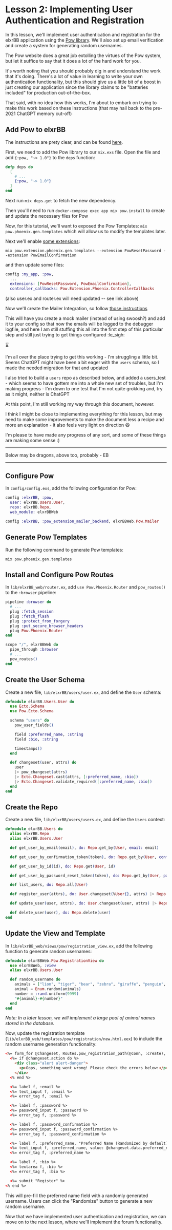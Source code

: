 # Lesson 2: Implementing User Authentication and Registration

In this lesson, we'll implement user authentication and registration for the elxrBB application using the [Pow library](https://powauth.com/). We'll also set up email verification and create a system for generating random usernames.

The Pow website does a great job extolling the virtues of the Pow system, but let it suffice to say that it does a lot of the hard work for you. 

It's worth noting that you should probably dig in and understand the work that it's doing. There's a lot of value in learning to write your own authentication functionality, but this should give us a little bit of a boost in just creating our application since the library claims to be "batteries included" for production out-of-the-box. 

That said, with no idea how this works, I'm about to embark on trying to make this work based on these instructions (that may hail back to the pre-2021 ChatGPT memory cut-off)

## Add Pow to elxrBB

The instructions are prety clear, and can be found [here](https://hexdocs.pm/pow/README.html#installation). 

First, we need to add the Pow library to our `mix.exs` file. Open the file and add `{:pow, "~> 1.0"}` to the `deps` function:

```elixir
defp deps do
  [
    # ...
    {:pow, "~> 1.0"}
  ]
end
```

Next run `mix deps.get` to fetch the new dependency.

Then you'll need to run `docker-compose exec app mix pow.install` to create and update the necessary files for Pow

Now, for this tutorial, we'll want to exposed the Pow Templates: `mix pow.phoenix.gen.templates` which will allow us to modify the templates later. 

Next we'll enable [some extensions](https://hexdocs.pm/pow/README.html#add-extensions-support): 

`mix pow.extension.phoenix.gen.templates --extension PowResetPassword --extension PowEmailConfirmation`

and then update some files:

``` config/config.exs
config :my_app, :pow,
  ...
  extensions: [PowResetPassword, PowEmailConfirmation],
  controller_callbacks: Pow.Extension.Phoenix.ControllerCallbacks
```

(also user.ex and router.ex will need updated -- see link above)

Now we'll create the Mailer Integration, so follow [those instructions](https://hexdocs.pm/pow/README.html#mailer-support)

This will have you create a mock mailer (instead of using swoosh?) and add it to your config so that now the emails will be logged to the debugger logfile, and here I am still stuffing this all into the first step of this particular step and still just trying to get things configured :le_sigh:

⌛

I'm all over the place trying to get this working - I'm struggling a little bit. Seems ChatGPT might have been a bit eager with the `users` schema, so I made the needed migration for that and updated

I also tried to build a `users` repo as described below, and added a users_test - which seems to have gottem me into a whole new set of troubles, but I'm making progress - I'm down to one test that I'm not quite grokking and, try as it might, neither is ChatGPT

At this point, I'm still working my way through this document, however. 

I think I might be close to implementing everything for this lesson, but may need to make some improvements to make the document less a recipe and more an explanation - it also feels very light on direction :laughing:

I'm please to have made any progress of any sort, and some of these things are making some sense :)

---

Below may be dragons, above too, probably - EB

---

## Configure Pow

In `config/config.exs`, add the following configuration for Pow:

```elixir
config :elxrBB, :pow,
  user: elxrBB.Users.User,
  repo: elxrBB.Repo,
  web_module: elxrBBWeb

config :elxrBB, :pow_extension_mailer_backend, elxrBBWeb.Pow.Mailer
```

## Generate Pow Templates

Run the following command to generate Pow templates:

```
mix pow.phoenix.gen.templates
```

## Install and Configure Pow Routes

In `lib/elxrBB_web/router.ex`, add `use Pow.Phoenix.Router` and `pow_routes()` to the `:browser` pipeline:

```elixir
pipeline :browser do
  # ...
  plug :fetch_session
  plug :fetch_flash
  plug :protect_from_forgery
  plug :put_secure_browser_headers
  plug Pow.Phoenix.Router
end

scope "/", elxrBBWeb do
  pipe_through :browser
  # ...
  pow_routes()
end
```

## Create the User Schema

Create a new file, `lib/elxrBB/users/user.ex`, and define the `User` schema:

```elixir
defmodule elxrBB.Users.User do
  use Ecto.Schema
  use Pow.Ecto.Schema

  schema "users" do
    pow_user_fields()

    field :preferred_name, :string
    field :bio, :string

    timestamps()
  end

  def changeset(user, attrs) do
    user
    |> pow_changeset(attrs)
    |> Ecto.Changeset.cast(attrs, [:preferred_name, :bio])
    |> Ecto.Changeset.validate_required([:preferred_name, :bio])
  end
end
```

## Create the Repo

Create a new file, `lib/elxrBB/users/users.ex`, and define the `Users` context:

```elixir
defmodule elxrBB.Users do
  alias elxrBB.Repo
  alias elxrBB.Users.User

  def get_user_by_email(email), do: Repo.get_by(User, email: email)

  def get_user_by_confirmation_token(token), do: Repo.get_by(User, confirmation_token: token)

  def get_user_by_id(id), do: Repo.get(User, id)

  def get_user_by_password_reset_token(token), do: Repo.get_by(User, password_reset_token: token)

  def list_users, do: Repo.all(User)

  def register_user(attrs), do: User.changeset(%User{}, attrs) |> Repo.insert()

  def update_user(user, attrs), do: User.changeset(user, attrs) |> Repo.update()

  def delete_user(user), do: Repo.delete(user)
end
```

## Update the View and Template

In `lib/elxrBB_web/views/pow/registration_view.ex`, add the following function to generate random usernames:

```elixir
defmodule elxrBBWeb.Pow.RegistrationView do
  use elxrBBWeb, :view
  alias elxrBB.Users.User

  def random_username do
    animals = ["lion", "tiger", "bear", "zebra", "giraffe", "penguin", "koala", "elephant", "rhino", "kangaroo"]
    animal = Enum.random(animals)
    number = :rand.uniform(9999)
    "#{animal}-#{number}"
  end
end
```

_Note: In a later lesson, we will implement a large pool of animal names stored in the database._

Now, update the registration template (`lib/elxrBB_web/templates/pow/registration/new.html.eex`) to include the random username generation functionality:

```html
<%= form_for @changeset, Routes.pow_registration_path(@conn, :create), fn f -> %>
  <%= if @changeset.action do %>
    <div class="alert alert-danger">
      <p>Oops, something went wrong! Please check the errors below:</p>
    </div>
  <% end %>

  <%= label f, :email %>
  <%= text_input f, :email %>
  <%= error_tag f, :email %>

  <%= label f, :password %>
  <%= password_input f, :password %>
  <%= error_tag f, :password %>

  <%= label f, :password_confirmation %>
  <%= password_input f, :password_confirmation %>
  <%= error_tag f, :password_confirmation %>

  <%= label f, :preferred_name, "Preferred Name (Randomized by default)" %>
  <%= text_input f, :preferred_name, value: @changeset.data.preferred_name || random_username() %>
  <%= error_tag f, :preferred_name %>

  <%= label f, :bio %>
  <%= textarea f, :bio %>
  <%= error_tag f, :bio %>

  <%= submit "Register" %>
<% end %>
```

This will pre-fill the preferred name field with a randomly generated username. Users can click the "Randomize" button to generate a new random username.

Now that we have implemented user authentication and registration, we can move on to the next lesson, where we'll implement the forum functionality.
